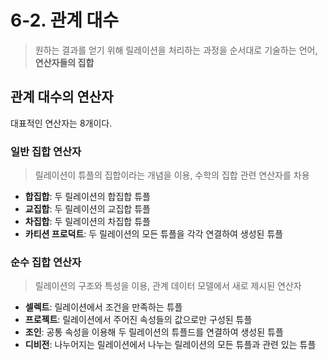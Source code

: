# 6-2. 관계 대수

> 원하는 결과를 얻기 위해 릴레이션을 처리하는 과정을 순서대로 기술하는 언어, **연산자들의 집합**

## 관계 대수의 연산자

대표적인 연산자는 8개이다.

### 일반 집합 연산자
> 릴레이션이 튜플의 집합이라는 개념을 이용, 수학의 집합 관련 연산자를 차용
- **합집합**: 두 릴레이션의 합집합 튜플
- **교집합**: 두 릴레이션의 교집합 튜플
- **차집합**: 두 릴레이션의 차집합 튜플
- **카티션 프로덕트**: 두 릴레이션의 모든 튜플을 각각 연결하여 생성된 튜플

### 순수 집합 연산자
> 릴레이션의 구조와 특성을 이용, 관계 데이터 모델에서 새로 제시된 연산자
- **셀렉트**: 릴레이션에서 조건을 만족하는 튜플
- **프로젝트**: 릴레이션에서 주어진 속성들의 값으로만 구성된 튜플
- **조인**: 공통 속성을 이용해 두 릴레이션의 튜플드를 연결하여 생성된 튜플
- **디비전**: 나누어지는 릴레이션에서 나누는 릴레이션의 모든 튜플과 관련 있는 튜플



